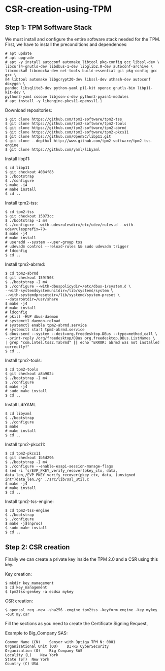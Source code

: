 # CSR-creation-using-TPM
## Step 1: TPM Software Stack
We must install and configure the entire software stack needed for the TPM. First, we have to
install the preconditions and dependences:
```
# apt update
# apt upgrade
# apt -y install autoconf automake libtool pkg-config gcc libssl-dev \
libcurl4-gnutls-dev libdbus-1-dev libglib2.0-dev autoconf-archive \
libcmocka0 libcmocka-dev net-tools build-essential git pkg-config gcc g++ \
m4 libtool automake libgcrypt20-dev libssl-dev uthash-dev autoconf doxygen \
pandoc libsqlite3-dev python-yaml p11-kit opensc gnutls-bin libp11-kit-dev \
python3-yaml cscope libjson-c-dev python3-pyasn1-modules
# apt install -y libengine-pkcs11-openssl1.1
```
Download repositories:
```
$ git clone https://github.com/tpm2-software/tpm2-tss
$ git clone https://github.com/tpm2-software/tpm2-tools
$ git clone https://github.com/tpm2-software/tpm2-abrmd
$ git clone https://github.com/tpm2-software/tpm2-pkcs11
$ git clone https://github.com/OpenSC/libp11.git
$ git clone --depth=1 http://www.github.com/tpm2-software/tpm2-tss-engine
$ git clone https://github.com/yaml/libyaml
```
Install libp11:
```
$ cd libp11
$ git checkout 4084f83
$ ./bootstrap
$ ./configure
$ make -j4
# make install
$ cd ..
```
Install tpm2-tss:
```
$ cd tpm2-tss
$ git checkout 15073cc
$ ./bootstrap -I m4
$ ./configure --with-udevrulesdir=/etc/udev/rules.d --with-udevrulesprefix=70-
$ make -j4
# make install
# useradd --system --user-group tss
# udevadm control --reload-rules && sudo udevadm trigger
# ldconfig
$ cd ..
```
Install tpm2-abrmd:
```
$ cd tpm2-abrmd
$ git checkout 159f503
$ ./bootstrap -I m4
$ ./configure --with-dbuspolicydir=/etc/dbus-1/system.d \
--with-systemdsystemunitdir=/lib/systemd/system \
--with-systemdpresetdir=/lib/systemd/system-preset \
--datarootdir=/usr/share
$ make -j4
# make install
# ldconfig
# pkill -HUP dbus-daemon
# systemctl daemon-reload
# systemctl enable tpm2-abrmd.service
# systemctl start tpm2-abrmd.service
$ dbus-send --system --dest=org.freedesktop.DBus --type=method_call \
--print-reply /org/freedesktop/DBus org.freedesktop.DBus.ListNames \
| grep "com.intel.tss2.Tabrmd" || echo "ERROR: abrmd was not installed
correctly!"
$ cd ..
```
Install tpm2-tools:
```
$ cd tpm2-tools
$ git checkout a8a902c
$ ./bootstrap -I m4
$ ./configure
$ make -j4
# sudo make install
$ cd ..
```
Install LibYAML
```
$ cd libyaml
$ ./bootstrap
$ ./configure
$ make
# make install
$ cd ..
```
Install tpm2-pkcs11:
```
$ cd tpm2-pkcs11
$ git checkout 1b5d296
$ ./bootstrap -I m4
$ ./configure --enable-esapi-session-manage-flags
$ sed -i 's/EVP_PKEY_verify_recover(pkey_ctx, data, data_len,/EVP_PKEY_verify_recover(pkey_ctx, data, (unsigned int*)data_len,/g' ./src/lib/ssl_util.c
$ make -j4
# make install
$ cd ..
```
Install tpm2-tss-engine:
```
$ cd tpm2-tss-engine
$ ./bootstrap
$ ./configure
$ make -j$(nproc)
$ sudo make install
$ cd ..
```
## Step 2: CSR creation
Finally we can create a private key inside the TPM 2.0 and a CSR using this key.

Key creation:
```
$ mkdir key_management
$ cd key_management
$ tpm2tss-genkey -a ecdsa mykey
```
CSR creation:
```
$ openssl req -new -sha256 -engine tpm2tss -keyform engine -key mykey -out my.csr
```
Fill the sections as you need to create the Certificate Signing Request,

Example to Big_Company SAS:
```
Common Name (CN)	Sensor with Optiga TPM N: 0001
Organizational Unit (OU)	DI-RS CyberSecurity
Organization (O)	Big Company SAS
Locality (L)	New York
State (ST)	New York
Country (C)	USA
```
